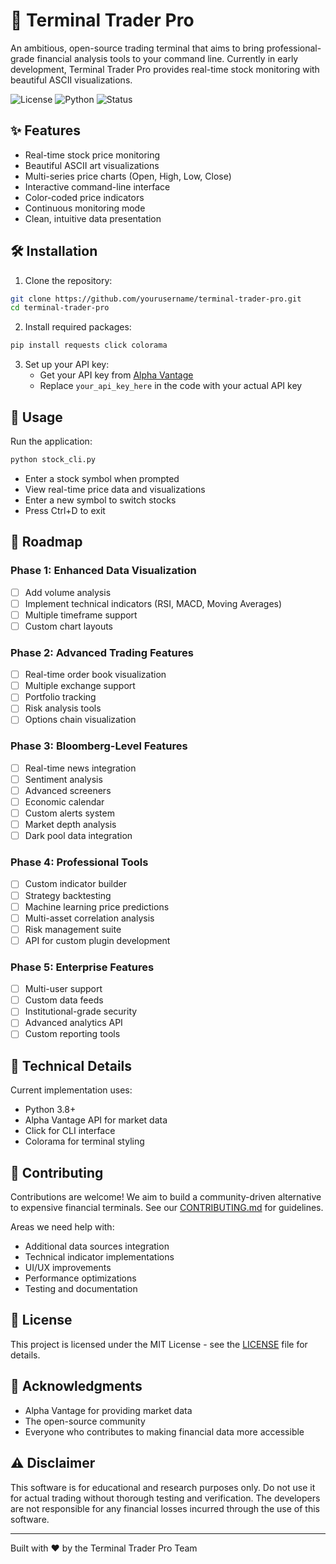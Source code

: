 # 🚀 Terminal Trader Pro

An ambitious, open-source trading terminal that aims to bring professional-grade financial analysis tools to your command line. Currently in early development, Terminal Trader Pro provides real-time stock monitoring with beautiful ASCII visualizations.

![License](https://img.shields.io/badge/license-MIT-blue.svg)
![Python](https://img.shields.io/badge/python-3.8+-blue.svg)
![Status](https://img.shields.io/badge/status-alpha-orange.svg)

## ✨ Features

- Real-time stock price monitoring
- Beautiful ASCII art visualizations
- Multi-series price charts (Open, High, Low, Close)
- Interactive command-line interface
- Color-coded price indicators
- Continuous monitoring mode
- Clean, intuitive data presentation

## 🛠 Installation

1. Clone the repository:
```bash
git clone https://github.com/yourusername/terminal-trader-pro.git
cd terminal-trader-pro
```

2. Install required packages:
```bash
pip install requests click colorama
```

3. Set up your API key:
   - Get your API key from [Alpha Vantage](https://www.alphavantage.co/)
   - Replace `your_api_key_here` in the code with your actual API key

## 🚀 Usage

Run the application:
```bash
python stock_cli.py
```

- Enter a stock symbol when prompted
- View real-time price data and visualizations
- Enter a new symbol to switch stocks
- Press Ctrl+D to exit

## 🎯 Roadmap

### Phase 1: Enhanced Data Visualization
- [ ] Add volume analysis
- [ ] Implement technical indicators (RSI, MACD, Moving Averages)
- [ ] Multiple timeframe support
- [ ] Custom chart layouts

### Phase 2: Advanced Trading Features
- [ ] Real-time order book visualization
- [ ] Multiple exchange support
- [ ] Portfolio tracking
- [ ] Risk analysis tools
- [ ] Options chain visualization

### Phase 3: Bloomberg-Level Features
- [ ] Real-time news integration
- [ ] Sentiment analysis
- [ ] Advanced screeners
- [ ] Economic calendar
- [ ] Custom alerts system
- [ ] Market depth analysis
- [ ] Dark pool data integration

### Phase 4: Professional Tools
- [ ] Custom indicator builder
- [ ] Strategy backtesting
- [ ] Machine learning price predictions
- [ ] Multi-asset correlation analysis
- [ ] Risk management suite
- [ ] API for custom plugin development

### Phase 5: Enterprise Features
- [ ] Multi-user support
- [ ] Custom data feeds
- [ ] Institutional-grade security
- [ ] Advanced analytics API
- [ ] Custom reporting tools

## 🔧 Technical Details

Current implementation uses:
- Python 3.8+
- Alpha Vantage API for market data
- Click for CLI interface
- Colorama for terminal styling

## 🤝 Contributing

Contributions are welcome! We aim to build a community-driven alternative to expensive financial terminals. See our [CONTRIBUTING.md](CONTRIBUTING.md) for guidelines.

Areas we need help with:
- Additional data sources integration
- Technical indicator implementations
- UI/UX improvements
- Performance optimizations
- Testing and documentation

## 📝 License

This project is licensed under the MIT License - see the [LICENSE](LICENSE) file for details.

## 🙏 Acknowledgments

- Alpha Vantage for providing market data
- The open-source community
- Everyone who contributes to making financial data more accessible

## ⚠️ Disclaimer

This software is for educational and research purposes only. Do not use it for actual trading without thorough testing and verification. The developers are not responsible for any financial losses incurred through the use of this software.

---
Built with ❤️ by the Terminal Trader Pro Team
